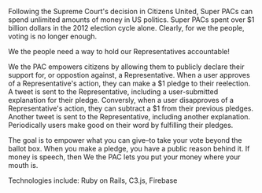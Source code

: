 Following the Supreme Court's decision in Citizens United, Super PACs can spend unlimited amounts of money in US politics. Super PACs spent over $1 billion dollars in the 2012 election cycle alone. Clearly, for we the people, voting is no longer enough.

We the people need a way to hold our Representatives accountable!

We the PAC empowers citizens by allowing them to publicly declare their support for, or oppostion against, a Representative. When a user approves of a Representative's action, they can make a $1 pledge to their reelection. A tweet is sent to the Representative, including a user-submitted explanation for their pledge. Conversly, when a user disapproves of a Representative's action, they can subtract a $1 from their previous pledges. Another tweet is sent to the Representative, including another explanation. Periodically users make good on their word by fulfilling their pledges.

The goal is to empower what you can give–to take your vote beyond the ballot box. When you make a pledge, you have a public reason behind it. If money is speech, then We the PAC lets you put your money where your mouth is.

Technologies include: Ruby on Rails, C3.js, Firebase
